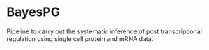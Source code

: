 # BayesPG

Pipeline to carry out the systematic inference of post transcriptional regulation using single cell protein and mRNA data. 
